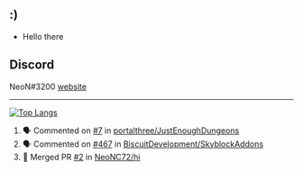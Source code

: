 

## :)

- Hello there

## Discord
NeoN#3200 [website]



---



[![Top Langs](https://github-readme-stats.vercel.app/api/top-langs/?username=NeoNC72)](https://github.com/anuraghazra/github-readme-stats)

<!--START_SECTION:activity-->
1. 🗣 Commented on [#7](https://github.com/portalthree/JustEnoughDungeons/issues/7) in [portalthree/JustEnoughDungeons](https://github.com/portalthree/JustEnoughDungeons)
2. 🗣 Commented on [#467](https://github.com/BiscuitDevelopment/SkyblockAddons/issues/467) in [BiscuitDevelopment/SkyblockAddons](https://github.com/BiscuitDevelopment/SkyblockAddons)
3. 🎉 Merged PR [#2](https://github.com/NeoNC72/hi/pull/2) in [NeoNC72/hi](https://github.com/NeoNC72/hi)
<!--END_SECTION:activity-->

</details>

[website]: https://discord.gg/bH6kA5YAVT

